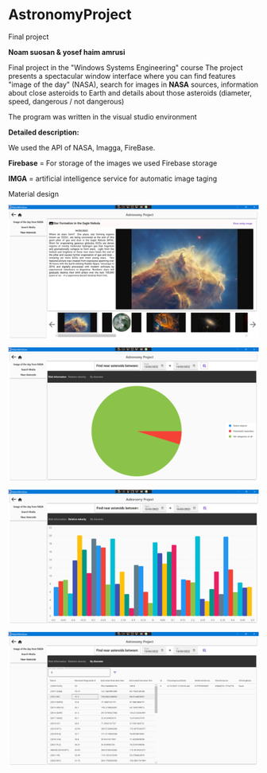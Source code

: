 # AstronomyProject
Final project

**Noam suosan & yosef haim amrusi**

Final project in the "Windows Systems Engineering" course
The project presents a spectacular window interface where you can find features "image of the day" (NASA), search for images in **NASA** sources, information about close asteroids to Earth and details about those asteroids (diameter, speed, dangerous / not dangerous)

The program was written in the visual studio environment 

**Detailed description:**

We used the API of NASA, Imagga, FireBase.

**Firebase** = For storage of the images we used Firebase storage

**IMGA** = artificial intelligence service for automatic image taging 

Material design



![alt text](https://github.com/yosfhaim0/AstronomyProject/blob/main/AstronomyProject/Testing/%D7%A6%D7%99%D7%9C%D7%95%D7%9D%20%D7%9E%D7%A1%D7%9A%202022-03-14%20215009.png?raw=true)


![alt text](https://github.com/yosfhaim0/AstronomyProject/blob/main/AstronomyProject/Testing/%D7%A6%D7%99%D7%9C%D7%95%D7%9D%20%D7%9E%D7%A1%D7%9A%202022-03-14%20215240.png?raw=true)



![alt text](https://github.com/yosfhaim0/AstronomyProject/blob/main/AstronomyProject/Testing/%D7%A6%D7%99%D7%9C%D7%95%D7%9D%20%D7%9E%D7%A1%D7%9A%202022-03-14%20215256.png?raw=true)



![alt text](https://github.com/yosfhaim0/AstronomyProject/blob/main/AstronomyProject/Testing/%D7%A6%D7%99%D7%9C%D7%95%D7%9D%20%D7%9E%D7%A1%D7%9A%202022-03-14%20215315.png?raw=true)
